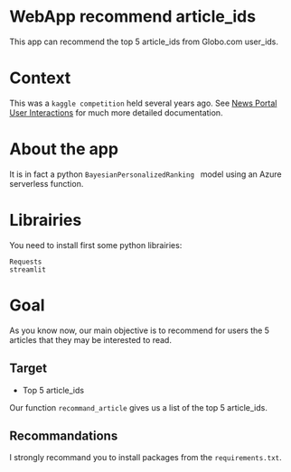 # WebApp recommend article_ids
This app can recommend the top 5 article_ids from Globo.com user_ids.

# Context
This was a `kaggle competition` held several years ago.
See [News Portal User Interactions](https://www.kaggle.com/datasets/gspmoreira/news-portal-user-interactions-by-globocom#clicks_sample.csv) for much more detailed documentation.

# About the app
It is in fact a python `BayesianPersonalizedRanking	` model using an Azure serverless function.

# Librairies
You need to install first some python librairies:

```
Requests
streamlit
```

# Goal
As you know now, our main objective is to recommend for users the 5 articles that they may be interested to read.

## Target
* Top 5 article_ids

Our function `recommand_article` gives us a list of the top 5 article_ids.

## Recommandations
I strongly recommand you to install packages from the `requirements.txt`.
